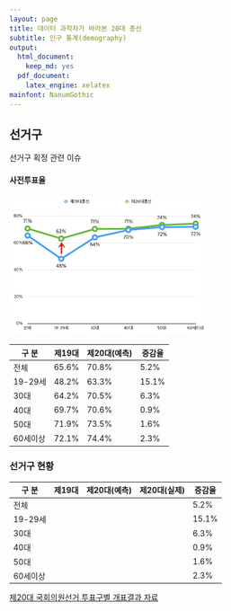 ```yaml
---
layout: page
title: 데이터 과학자가 바라본 20대 총선
subtitle: 인구 통계(demography)
output:
  html_document: 
    keep_md: yes
  pdf_document:
    latex_engine: xelatex
mainfont: NanumGothic
---
```




## 선거구

선거구 획정 관련 이슈



#### 사전투표율

<img src="fig/pre-voting-survey.png" alt="사전 투표율" width="70%" />

|  구 분  |  제19대   | 제20대(예측) |  증감율 |
|---------|---------|-----------|--------|
| 전체    |  65.6%  |70.8%      |  5.2%  |
| 19-29세  |  48.2%  |63.3%      |  15.1% |
| 30대   |  64.2%  |70.5%      |  6.3%  |
| 40대   |  69.7%  |70.6%      |  0.9%  |
| 50대   |  71.9%  |73.5%      |  1.6%  |
| 60세이상  |  72.1% |74.4%      |  2.3%  |

### 선거구 현황

|  구 분  |  제19대   | 제20대(예측) |제20대(실제)|  증감율 |
|---------|---------|-----------|----------|-------|
| 전체    |       |         |          | 5.2%  |
| 19-29세  |       |         |          | 15.1% |
| 30대   |       |         |          | 6.3%  |
| 40대   |       |         |          | 0.9%  |
| 50대   |       |         |          | 1.6%  |
| 60세이상  |      |         |          | 2.3%  |

[제20대 국회의원선거 투표구별 개표결과 자료](http://www.nec.go.kr/portal/bbs/list/B0000338.do?menuNo=200061)



